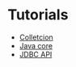 # Tutorials
+ [Colletcion](https://github.com/kovteba/Tutorials/blob/master/collection)
+ [Java core](https://github.com/kovteba/Tutorials/blob/master/core)
+ [JDBC API](https://github.com/kovteba/Tutorials/blob/master/jdbc)
